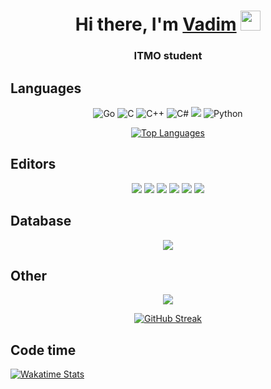 <h1 align="center">Hi there, I'm <a href="https://t.me/lilpipidron" target="_blank">Vadim</a> 
  <img src="https://github.com/blackcater/blackcater/raw/main/images/Hi.gif" height="32"/>
</h1>
<h3 align="center">ITMO student</h3>

## Languages
<p align="center">
  <img src="https://img.shields.io/badge/go-%2300ADD8.svg?style=for-the-badge&logo=go&logoColor=white" alt="Go" />
  <img src="https://img.shields.io/badge/c-%2300599C.svg?style=for-the-badge&logo=c&logoColor=white" alt="C" />
  <img src="https://img.shields.io/badge/c++-%2300599C.svg?style=for-the-badge&logo=c%2B%2B&logoColor=white" alt="C++" />
  <img src="https://img.shields.io/badge/c%23-%23239120.svg?style=for-the-badge&logo=csharp&logoColor=white" alt="C#" />
  <img src="https://img.shields.io/badge/java-%23ED8B00.svg?style=for-the-badge&logo=openjdk&logoColor=white" />
  <img src="https://img.shields.io/badge/python-3670A0?style=for-the-badge&logo=python&logoColor=ffdd54" alt="Python" />
</p>
<p align="center">
  <a href="https://github.com/lilpipidron/github-readme-stats">
    <img src="https://github-readme-stats.vercel.app/api/top-langs/?username=lilpipidron" alt="Top Languages" />
  </a>
</p>

## Editors
<p align="center">
  <img src="https://img.shields.io/badge/CLion-black?style=for-the-badge&logo=clion&logoColor=white" />
  <img src="https://img.shields.io/badge/GoLand-0f0f0f?&style=for-the-badge&logo=goland&logoColor=white" />
  <img src="https://img.shields.io/badge/Rider-000000.svg?style=for-the-badge&logo=Rider&logoColor=white&color=black&labelColor=crimson" />
  <img src="https://img.shields.io/badge/IntelliJIDEA-000000.svg?style=for-the-badge&logo=intellij-idea&logoColor=white" />
  <img src="https://img.shields.io/badge/NeoVim-%2357A143.svg?&style=for-the-badge&logo=neovim&logoColor=white" />
  <img src="https://img.shields.io/badge/pycharm-143?style=for-the-badge&logo=pycharm&logoColor=black&color=black&labelColor=green" />
</p>

## Database

<p align="center">
  <img src="https://img.shields.io/badge/postgres-%23316192.svg?style=for-the-badge&logo=postgresql&logoColor=white" />
</p>

## Other
<p align="center">
  <img src="https://img.shields.io/badge/docker-%230db7ed.svg?style=for-the-badge&logo=docker&logoColor=white" />
</p>
<p align = "center"> 
  <a href="https://git.io/streak-stats"><img src="https://streak-stats.demolab.com?user=lilpipidron&theme=dark&hide_border=true" alt="GitHub Streak" /></a>
</p>

## Code time
<!--START_SECTION:waka-->
[![Wakatime Stats](https://github-readme-stats.vercel.app/api/wakatime?username=lipipidron&layout=compact)](https://github.com/anuraghazra/github-readme-stats)
<!--END_SECTION:waka-->

